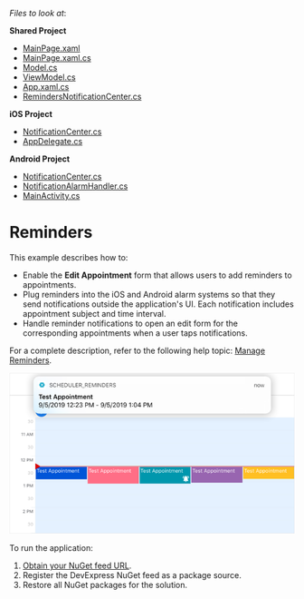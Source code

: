 <!-- default file list -->
*Files to look at*:  

**Shared Project**
* [MainPage.xaml](./Scheduler_Reminders/MainPage.xaml)
* [MainPage.xaml.cs](./Scheduler_Reminders/MainPage.xaml.cs)
* [Model.cs](./Scheduler_Reminders/Model.cs)
* [ViewModel.cs](./Scheduler_Reminders/ViewModel.cs)
* [App.xaml.cs](./Scheduler_Reminders/App.xaml.cs)
* [RemindersNotificationCenter.cs](./Scheduler_Reminders/RemindersNotificationCenter.cs)

**iOS Project**
* [NotificationCenter.cs](./Scheduler_Reminders.iOS/NotificationCenter.cs)
* [AppDelegate.cs](./Scheduler_Reminders.iOS/AppDelegate.cs)

**Android Project**
* [NotificationCenter.cs](./Scheduler_Reminders.Android/NotificationCenter.cs)
* [NotificationAlarmHandler.cs](./Scheduler_Reminders.Android/NotificationAlarmHandler.cs)
* [MainActivity.cs](./Scheduler_Reminders.Android/MainActivity.cs)

<!-- default file list end -->
# Reminders
This example describes how to:  
- Enable the **Edit Appointment** form that allows users to add reminders to appointments.
- Plug reminders into the iOS and Android alarm systems so that they send notifications outside the application's UI.
Each notification includes appointment subject and time interval.
- Handle reminder notifications to open an edit form for the corresponding appointments when a user taps notifications.  

For a complete description, refer to the following help topic: [Manage Reminders](https://docs.devexpress.com/MobileControls/401223/xamarin-forms/scheduler/examples/reminders).

<img src="./img/reminders-ios-notification.png"/>

To run the application:
1. [Obtain your NuGet feed URL](http://docs.devexpress.com/GeneralInformation/116042/installation/install-devexpress-controls-using-nuget-packages/obtain-your-nuget-feed-url).
2. Register the DevExpress NuGet feed as a package source.
3. Restore all NuGet packages for the solution.
